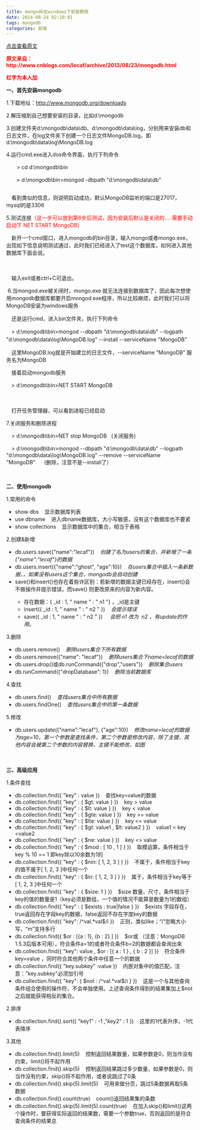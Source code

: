 ```yaml
---
title: mongodb在windows下安装教程
date: 2014-08-24 02:10:01
tags: mongodb
categories: 前端
---
```

[点击查看原文](https://www.cnblogs.com/bugzone/p/mongod.html)

<!-- more -->

<div id="cnblogs_post_body" class="blogpost-body ">
    <p><span style="color: #ff0000;"><strong>原文来自：http://www.cnblogs.com/lecaf/archive/2013/08/23/mongodb.html</strong></span></p>
<p><span style="color: #ff0000;"><strong>红字为本人加</strong></span></p>
<p><strong>一、首先安装mongodb</strong></p>
<p>1.下载地址：<a href="http://www.mongodb.org/downloads">http://www.mongodb.org/downloads</a></p>
<p>2.解压缩到自己想要安装的目录，比如d:\mongodb</p>
<p>3.创建文件夹d:\mongodb\data\db、d:\mongodb\data\log，分别用来安装db和日志文件，在log文件夹下创建一个日志文件MongoDB.log，即d:\mongodb\data\log\MongoDB.log</p>
<p>4.运行cmd.exe进入dos命令界面，执行下列命令</p>
<p>　　&gt; cd d:\mongodb\bin</p>
<p>　　&gt; d:\mongodb\bin&gt;mongod -dbpath "d:\mongodb\data\db"</p>
<p><img src="https://images0.cnblogs.com/blog/203292/201308/21110329-868b0d1fb023479f9a605fc8353515f2.png" alt=""></p>
<p>　看到类似的信息，则说明启动成功，默认MongoDB监听的端口是27017，mysql的是3306</p>
<p>5.测试连接<span style="color: #ff0000;">（这一步可以放到第6步后测试，因为安装后默认是关闭的.....需要手动启动下 NET START MongoDB）</span></p>
<p>　新开一个cmd窗口，进入mongodb的bin目录，输入mongo或者mongo.exe，出现如下信息说明测试通过，此时我们已经进入了test这个数据库，如何进入其他数据库下面会说。</p>
<p>　<img src="https://images0.cnblogs.com/blog/203292/201308/21111025-91a3b6a9bde844688300928f0a9ea26f.png" alt=""></p>
<p>　输入exit或者ctrl+C可退出。</p>
<p>&nbsp;6.当mongod.exe被关闭时，mongo.exe 就无法连接到数据库了，因此每次想使用mongodb数据库都要开启mongod.exe程序，所以比较麻烦，此时我们可以将<span style="line-height: 1.5;">MongoDB安装为windows服务</span></p>
<p><span style="line-height: 1.5;">　还是运行cmd，进入bin文件夹，执行下列命令</span></p>
<p><span style="line-height: 1.5;">　&gt; d:\mongodb\bin&gt;mongod --dbpath "d:\mongodb\data\db" --logpath "d:\mongodb\data\log\MongoDB.log" --install --serviceName "MongoDB"</span></p>
<p>　这里MongoDB.log就是开始建立的日志文件，--serviceName "MongoDB" 服务名为MongoDB</p>
<p>　接着启动mongodb服务</p>
<p>　&gt;&nbsp;d:\mongodb\bin&gt;NET START MongoDB</p>
<p>　<img src="https://images0.cnblogs.com/blog/203292/201308/21161507-c374a9f43c1c4c75aeb9cc4ff83ef463.jpg" alt=""></p>
<p>　打开任务管理器，可以看到进程已经启动</p>
<p>7.关闭服务和删除进程</p>
<p>　&gt; d:\mongodb\bin&gt;NET&nbsp;stop MongoDB&nbsp;&nbsp; (关闭服务)</p>
<p>　&gt; d:\mongodb\bin&gt;mongod --dbpath "d:\mongodb\data\db" --logpath "d:\mongodb\data\log\MongoDB.log" --remove --serviceName "MongoDB"&nbsp;&nbsp;&nbsp;&nbsp;&nbsp; (删除，注意不是--install了）</p>
<p>&nbsp;</p>
<p><strong>二、使用mongodb</strong></p>
<p>1.常用的命令</p>
<ul>
<li>show dbs &nbsp; &nbsp;显示数据库列表</li>
<li>use dbname &nbsp; &nbsp;进入dbname数据库，大小写敏感，没有这个数据库也不要紧</li>
<li>show collections &nbsp; &nbsp;显示数据库中的集合，相当于表格</li>
</ul>
<p>2.创建&amp;新增</p>
<ul>
<li>db.users.save({"name":"lecaf"}) &nbsp; &nbsp;<em>创建了名为users的集合，并新增了一条{"name":"lecaf"}的数据</em></li>
<li>db.users.insert({"name":"ghost", "age":10}) &nbsp; &nbsp;<em>在users集合中插入一条新数据，，如果没有users这个集合，mongodb会自动创建</em></li>
<li>save()和insert()也存在着些许区别：若新增的数据主键已经存在，insert()会不做操作并提示错误，而save() 则更改原来的内容为新内容。</li>
<ul>
<li>存在数据：{ _id : 1, " name " : " n1 "} ，_id是主键</li>
<li>insert({ _id : 1, " name " : " n2 " }) &nbsp; &nbsp;<em>会提示错误</em></li>
<li>save({ _id : 1, " name " : " n2 " })<em> &nbsp; &nbsp; 会把 n1 改为 &nbsp;n2 ，有update的作用。</em></li>
</ul>
</ul>
<p>3.删除</p>
<ul>
<li>db.users.remove() &nbsp; &nbsp;<em>删除users集合下所有数据</em></li>
<li>db.users.remove({"name": "lecaf"}) &nbsp; &nbsp;<em>删除users集合下name=lecaf的数据</em></li>
<li>db.users.drop()或db.runCommand({"drop","users"}) &nbsp; &nbsp;<em>删除集合users</em></li>
<li>db.runCommand({"dropDatabase": 1}) &nbsp; <em>&nbsp;删除当前数据库</em></li>
</ul>
<p>4.查找</p>
<ul>
<li>db.users.find() &nbsp; &nbsp;<em>查找users集合中所有数据</em></li>
<li>db.users.findOne() &nbsp; &nbsp;<em>查找users集合中的第一条数据</em></li>
</ul>
<p>5.修改</p>
<ul>
<li>db.users.update({"name":"lecaf"}, {"age":10}) &nbsp; &nbsp;<em>修改name=lecaf的数据为age=10，第一个参数是查找条件，第二个参数是修改内容，除了主键，其他内容会被第二个参数的内容替换，主键不能修改，如图</em></li>
</ul>
<p>　<img src="https://images0.cnblogs.com/blog/203292/201308/22143209-cddea033063e480bb1bd4cc5dfdf9f4e.jpg" alt=""></p>
<p><strong>三、高级应用</strong></p>
<p>1.条件查找</p>
<ul>
<li>db.collection.find({ "key" : value }) &nbsp; &nbsp;查找key=value的数据</li>
<li>db.collection.find({ "key" : { $gt: value }&nbsp;}) &nbsp; &nbsp;key &gt; value</li>
<li>db.collection.find({ "key" :&nbsp;{ $lt: value }&nbsp;}) &nbsp; &nbsp;key &lt; value</li>
<li>db.collection.find({ "key" :&nbsp;{ $gte: value }&nbsp;}) &nbsp; &nbsp;key &gt;= value</li>
<li>db.collection.find({ "key" :&nbsp;{&nbsp;$lte: value }&nbsp;}) &nbsp; &nbsp;key &lt;= value</li>
<li>db.collection.find({ "key" :&nbsp;{ $gt: value1 , $lt: value2&nbsp;}&nbsp;}) &nbsp; &nbsp;value1 &lt; key &lt;value2</li>
<li>db.collection.find({ "key" :&nbsp;{&nbsp;$ne: value }&nbsp;}) &nbsp; &nbsp;key &lt;&gt; value</li>
<li>db.collection.find({ "key"&nbsp;: { $mod : [ 10 , 1 ] } }) &nbsp; &nbsp;取模运算，条件相当于key % 10 == 1 即key除以10余数为1的</li>
<li>db.collection.find({&nbsp;"key"&nbsp;: { $nin: [ 1, 2, 3 ] } }) &nbsp; &nbsp;不属于，条件相当于key的值不属于[ 1, 2, 3 ]中任何一个</li>
<li>db.collection.find({&nbsp;"key"&nbsp;: { $in: [ 1, 2, 3 ] } }) &nbsp; &nbsp;属于，条件相当于key等于[ 1, 2, 3 ]中任何一个</li>
<li>db.collection.find({ "key"&nbsp;: { $size: 1 } }) &nbsp; &nbsp;$size 数量、尺寸，条件相当于key的值的数量是1（key必须是数组，一个值的情况不能算是数量为1的数组）</li>
<li>db.collection.find({ "key"&nbsp;: { $exists : true|false } }) &nbsp; &nbsp;$exists 字段存在，true返回存在字段key的数据，false返回不存在字度key的数据</li>
<li>db.collection.find({ "key": /^val.*val$/i }) &nbsp; &nbsp;正则，类似like；“i”忽略大小写，“m”支持多行</li>
<li>db.collection.find({ $or : [{a : 1}, {b : 2} ] }) &nbsp; &nbsp;$or或 （注意：MongoDB 1.5.3后版本可用），符合条件a=1的或者符合条件b=2的数据都会查询出来</li>
<li>db.collection.find({ "key": value , $or : [{ a : 1 } , { b : 2 }] }) &nbsp; &nbsp;符合条件key=value&nbsp;，同时符合其他两个条件中任意一个的数据</li>
<li>db.collection.find({ "key.subkey" :value }) &nbsp; &nbsp;内嵌对象中的值匹配，注意："key.subkey"必须加引号</li>
<li>db.collection.find({ "key": { $not : /^val.*val$/i&nbsp;} }) &nbsp; &nbsp;这是一个与其他查询条件组合使用的操作符，不会单独使用。上述查询条件得到的结果集加上$not之后就能获得相反的集合。</li>
</ul>
<p>2.排序</p>
<ul>
<li>db.collection.find().sort({ "key1" : -1 ,"key2" : 1 }) &nbsp; &nbsp;这里的1代表升序，-1代表降序</li>
</ul>
<p>3.其他</p>
<ul>
<li>db.collection.find().limit(5) &nbsp; &nbsp;控制返回结果数量，如果参数是0，则当作没有约束，limit()将不起作用</li>
<li>db.collection.find().skip(5) &nbsp; &nbsp;控制返回结果跳过多少数量，如果参数是0，则当作没有约束，skip()将不起作用，或者说跳过了0条</li>
<li>db.collection.find().skip(5).limit(5) &nbsp; &nbsp;可用来做分页，跳过5条数据再取5条数据</li>
<li>db.collection.find().count(true) &nbsp; &nbsp;count()返回结果集的条数</li>
<li>db.collection.find().skip(5).limit(5).count(true) &nbsp; &nbsp;在加入skip()和limit()这两个操作时，要获得实际返回的结果数，需要一个参数true，否则返回的是符合查询条件的结果总</li>
</ul>
</div>